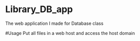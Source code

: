 # Library_DB_app
The web application I made for Database class

#Usage
Put all files in a web host and access the host domain
